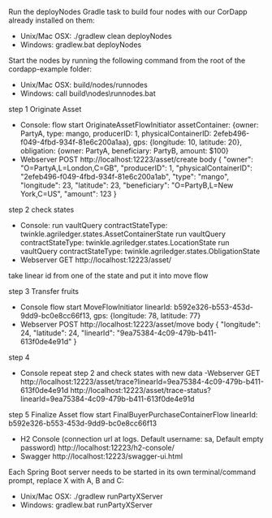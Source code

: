 Run the deployNodes Gradle task to build four nodes with our CorDapp already installed on them:
- Unix/Mac OSX: ./gradlew clean deployNodes
- Windows: gradlew.bat deployNodes

Start the nodes by running the following command from the root of the cordapp-example folder:
- Unix/Mac OSX: build/nodes/runnodes
- Windows: call build\nodes\runnodes.bat


step 1 
Originate Asset
- Console:
flow start OriginateAssetFlowInitiator assetContainer: {owner: PartyA, type: mango, producerID: 1, physicalContainerID: 2efeb496-f049-4fbd-934f-81e6c200a1aa}, gps: {longitude: 10, latitude: 20}, obligation: {owner: PartyA, beneficiary: PartyB, amount: $100}
- Webserver
POST
http://localhost:12223/asset/create
body
{
    "owner": "O=PartyA,L=London,C=GB",
    "producerID": 1,
    "physicalContainerID": "2efeb496-f049-4fbd-934f-81e6c200a1ab",
    "type": "mango",
    "longitude": 23,
    "latitude": 23,
    "beneficiary": "O=PartyB,L=New York,C=US",
    "amount": 123
}

step 2
check states
- Console:
run vaultQuery contractStateType: twinkle.agriledger.states.AssetContainerState
run vaultQuery contractStateType: twinkle.agriledger.states.LocationState
run vaultQuery contractStateType: twinkle.agriledger.states.ObligationState
- Webserver
GET 
http://localhost:12223/asset/

take linear id from one of the state and put it into move flow

step 3
Transfer fruits
- Console
flow start MoveFlowInitiator linearId: b592e326-b553-453d-9dd9-bc0e8cc66f13, gps: {longitude: 78, latitude: 77}
- Webserver
POST 
http://localhost:12223/asset/move
body
{
	"longitude": 24,
    "latitude": 24,
    "linearId": "9ea75384-4c09-479b-b411-613f0de4e91d"
}


step 4
- Console
repeat step 2 and check states with new data
-Webserver
GET
http://localhost:12223/asset/trace?linearId=9ea75384-4c09-479b-b411-613f0de4e91d
http://localhost:12223/asset/trace-status?linearId=9ea75384-4c09-479b-b411-613f0de4e91d

step 5
Finalize Asset
flow start FinalBuyerPurchaseContainerFlow linearId: b592e326-b553-453d-9dd9-bc0e8cc66f13


- H2 Console (connection url at logs. Default username: sa, Default empty password)
http://localhost:12223/h2-console/
- Swagger
http://localhost:12223/swagger-ui.html

Each Spring Boot server needs to be started in its own terminal/command prompt, replace X with A, B and C:
- Unix/Mac OSX: ./gradlew runPartyXServer
- Windows: gradlew.bat runPartyXServer


